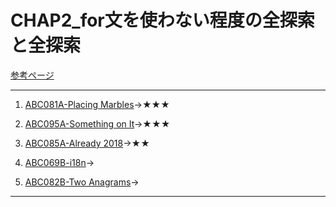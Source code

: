 # CHAP2_for文を使わない程度の全探索と全探索

[参考ページ](http://bit.ly/33qBzkr)

---
1. [ABC081A-Placing Marbles](https://atcoder.jp/contests/abc081/tasks/abc081_a)→★★★

1. [ABC095A-Something on It](https://atcoder.jp/contests/abc095/tasks/abc095_a)→★★★

1. [ABC085A-Already 2018](https://atcoder.jp/contests/abc085/tasks/abc085_a)→★★

1. [ABC069B-i18n](https://atcoder.jp/contests/abc069/tasks/abc069_b)→

1. [ABC082B-Two Anagrams](https://atcoder.jp/contests/abc082/tasks/abc082_b)→

---